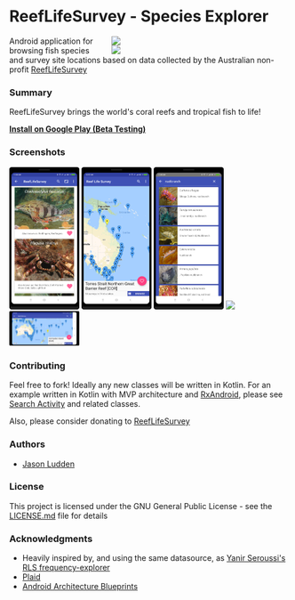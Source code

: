 # ReefLifeSurvey - Species Explorer

<img src="screenshots/launching_details_gif.gif" width="300" align="right" hspace="20">
<img src="screenshots/launching_fullscreen_gif.gif" width="300" align="right" hspace="20">

Android application for browsing fish species and survey site locations based on data collected by the Australian non-profit [ReefLifeSurvey](www.reeflifesurvey.com)

### Summary

ReefLifeSurvey brings the world's coral reefs and tropical fish to life!

**[Install on Google Play (Beta Testing)](https://play.google.com/apps/testing/me.jludden.reeflifesurvey)**

### Screenshots

<img src="screenshots/cardview.png" width="25%" />
<img src="screenshots/map.png" width="25%" />
<img src="screenshots/search.png" width="25%" />
<img src="screenshots/fullscreen_land.png" width="25%" />
<img src="screenshots/map_land.png" width="25%" />

### Contributing

Feel free to fork! Ideally any new classes will be written in Kotlin. For an example written in Kotlin with MVP architecture and [RxAndroid](https://github.com/ReactiveX/RxAndroid), please see [Search Activity](app/src/main/java/me/jludden/reeflifesurvey/search) and related classes.

Also, please consider donating to [ReefLifeSurvey](https://reeflifesurvey.com/how-to/)

### Authors

* [Jason Ludden](https://www.linkedin.com/in/jason-ludden/)

### License

This project is licensed under the GNU General Public License - see the [LICENSE.md](LICENSE) file for details

### Acknowledgments

* Heavily inspired by, and using the same datasource, as [Yanir Seroussi's](https://yanirseroussi.com/) [RLS frequency-explorer](https://github.com/yanirs/yanirs.github.io/tree/master/tools/rls)
* [Plaid](https://github.com/nickbutcher/plaid)
* [Android Architecture Blueprints](https://github.com/googlesamples/android-architecture)